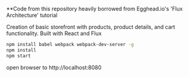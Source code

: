 **Code from this repository heavily borrowed from Egghead.io's 'Flux Architecture' tutorial

Creation of basic storefront with products, product details, and cart functionality. Built with React and Flux

```bash
npm install babel webpack webpack-dev-server -g
npm install
npm start
```

open browser to http://localhost:8080


